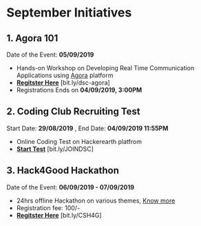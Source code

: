 # September Initiatives

## 1. Agora 101 
Date of the Event: **05/09/2019**
- Hands-on Workshop on Developing Real Time Communication Applications using [Agora](https://agora.io) platform
- **[Regitster Here](https://bit.ly/dsc-agora)** [bit.ly/dsc-agora]
- Registrations Ends on **04/09/2019, 3:00PM**

## 2. Coding Club Recruiting Test
Start Date: **29/08/2019** , End Date: **04/09/2019 11:55PM**
- Online Coding Test on Hackerearth platfrom
- **[Start Test](https://bit.ly/JOINDSC)** [bit.ly/JOINDSC]

## 3. Hack4Good Hackathon
Date of the Event: **06/09/2019 - 07/09/2019** 
- 24hrs offline Hackathon on various themes, [Know more](bit.ly/CSH4G)
- Registration fee: 100/-
- **[Regitster Here](https://bit.ly/CSH4G)** [bit.ly/CSH4G]
